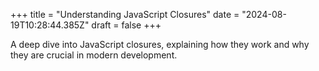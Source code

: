 +++
title = "Understanding JavaScript Closures"
date = "2024-08-19T10:28:44.385Z"
draft = false
+++

  A deep dive into JavaScript closures, explaining how they work and why they are crucial in modern development.
        